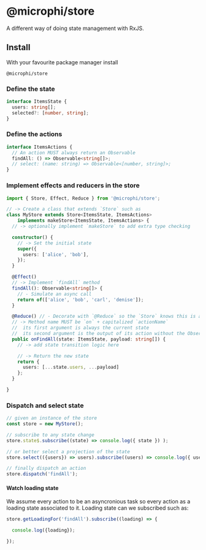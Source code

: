 # @microphi/store

A different way of doing state management with RxJS.

## Install
With your favourite package manager install
```
@microphi/store
```

### Define the state
```typescript
interface ItemsState {
  users: string[];
  selected?: [number, string];
}
```

### Define the actions
```typescript
interface ItemsActions {
  // An action MUST always return an Observable
  findAll: () => Observable<string[]>;
  // select: (name: string) => Observable<[number, string]>;
}
```
### Implement effects and reducers in the store

```typescript
import { Store, Effect, Reduce } from '@microphi/store';

// -> Create a class that extends `Store` such as
class MyStore extends Store<ItemsState, ItemsActions>
    implements makeStore<ItemsState, ItemsActions> {
  // -> optionally implement `makeStore` to add extra type checking

  constructor() {
    // -> Set the initial state
    super({
      users: ['alice', 'bob'],
    });
  }

  @Effect()
  // -> Implement `findAll` method
  findAll(): Observable<string[]> {
    // - Simulate an async call
    return of(['alice', 'bob', 'carl', 'denise']);
  }

  @Reduce() // - Decorate with `@Reduce` so the `Store` knows this is a reducer
  // -> Method name MUST be `on` + capitalized `actionName`
  //  its first argument is always the current state
  //  its second argument is the output of its action without the Observable.
  public onFindAll(state: ItemsState, payload: string[]) {
    // -> add state transition logic here

    // -> Return the new state
    return {
      users: [...state.users, ...payload]
    };
  }

}
```

### Dispatch and select state
```typescript
// given an instance of the store
const store = new MyStore();

// subscribe to any state change
store.state$.subscribe((state) => console.log({ state }) );

// or better select a projection of the state
store.select(({users}) => users).subscribe((users) => console.log({ users }));

// finally dispatch an action
store.dispatch('findAll');

```

#### Watch loading state
We assume every action to be an asyncronious task so every action as a loading state associated to it. Loading state can we subscribed such as:
```typescript
store.getLoadingFor('findAll').subscribe((loading) => {

  console.log({loading});

});

```
